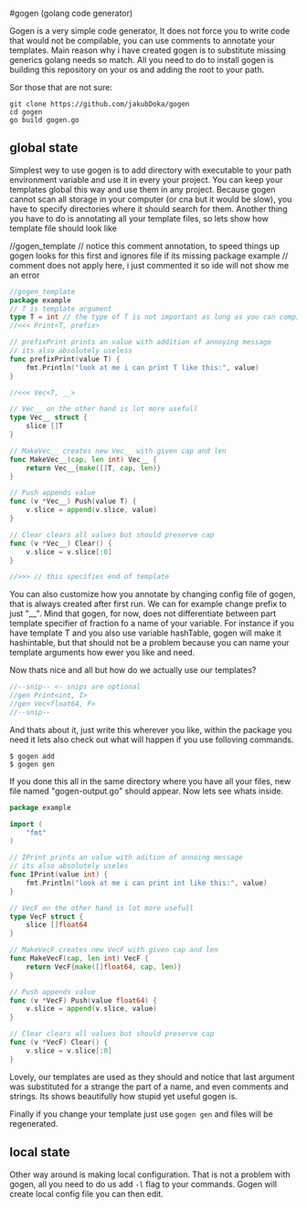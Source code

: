  #gogen (golang code generator)

 Gogen is a very simple code generator, It does not force you to write code that would
 not be compilable, you can use comments to annotate your templates. Main reason why i 
 have created gogen is to substitute missing generics golang needs so match. All you need
 to do to install gogen is building this repository on your os and adding the root to your
 path.
 
 Sor those that are not sure:
 ```
 git clone https://github.com/jakubDoka/gogen
 cd gogen
 go build gogen.go
 ``` 


 ## global state

 Simplest wey to use gogen is to add directory with executable to your path environment
 variable and use it in every your project. You can keep your templates
 global this way and use them in any project. Because gogen cannot scan
 all storage in your computer (or cna but it would be slow), you have to
 specify directories where it should search for them. Another thing you have
 to do is annotating all your template files, so lets show how template file
 should look like

//gogen_template // notice this comment annotation, to speed things up gogen looks for this first and ignores file if its missing
package example // comment does not apply here, i just commented it so ide will not show me an error


```go
//gogen_template
package example
// T is template argument
type T = int // the type of T is not important as long as you can compile signatures that use it
//<<< Print<T, prefix>

// prefixPrint prints an value with addition of annoying message
// its also absolutely useless
func prefixPrint(value T) {
	fmt.Println("look at me i can print T like this:", value)
}

//<<< Vec<T, __>

// Vec__ on the other hand is lot more usefull
type Vec__ struct {
	slice []T
}

// MakeVec__ creates new Vec__ with given cap and len
func MakeVec__(cap, len int) Vec__ {
	return Vec__{make([]T, cap, len)}
}

// Push appends value
func (v *Vec__) Push(value T) {
	v.slice = append(v.slice, value)
}

// Clear clears all values but should preserve cap
func (v *Vec__) Clear() {
	v.slice = v.slice[:0]
}

//>>> // this specifies end of template
```

 You can also customize how you annotate by changing config file of gogen, 
 that is always created after first run. We can for example change prefix 
 to just "__". Mind that gogen, for now, does not differentiate between 
 part template specifier of fraction fo a name of your variable. For 
 instance if you have template T and you also use variable hashTable, 
 gogen will make it hashintable, but that should not be a problem because 
 you can name your template arguments how ewer you like and need.

 Now thats nice and all but how do we actually use our templates?

```go
//--snip-- <- snips are optional
//gen Print<int, I>
//gen Vec<float64, F>
//--snip--
```

 And thats about it, just write this wherever you like, within the package you need it
 lets also check out what will happen if you use folloving commands.
```
$ gogen add
$ gogen gen
```
 If you done this all in the same directory where you have all your files, new file
 named "gogen-output.go" should appear. Now lets see whats inside.

```go
package example

import (
  	"fmt"
)

// IPrint prints an value with adition of annoing message
// its also absolutely useles
func IPrint(value int) {
	fmt.Println("look at me i can print int like this:", value)
}

// VecF on the other hand is lot more usefull
type VecF struct {
	slice []float64
}

// MakeVecF creates new VecF with given cap and len
func MakeVecF(cap, len int) VecF {
	return VecF{make([]float64, cap, len)}
}

// Push appends value
func (v *VecF) Push(value float64) {
	v.slice = append(v.slice, value)
}

// Clear clears all values but should preserve cap
func (v *VecF) Clear() {
	v.slice = v.slice[:0]
}
```

Lovely, our templates are used as they should and notice that last
argument was substituted for a strange the part of a name, and even 
comments and strings. Its shows beautifully how stupid yet useful 
gogen is. 

Finally if you change your template just use `gogen gen` and 
files will be regenerated.

## local state

Other way around is making local configuration. That is not a problem with gogen, 
all you need to do us add `-l` flag to your commands. Gogen will create local config 
file you can then edit. 
